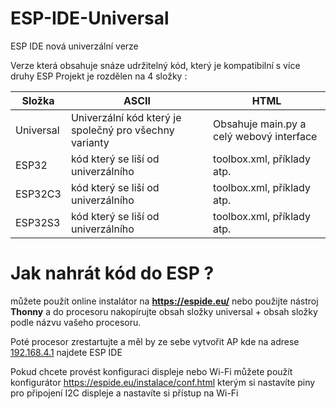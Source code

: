 
# ESP-IDE-Universal
 ESP IDE nová univerzální verze

Verze která obsahuje snáze udržitelný kód, který je kompatibilní s více druhy ESP
Projekt je rozdělen na 4 složky :

| Složka         |ASCII                                                    |HTML                         |
|----------------|---------------------------------------------------------|-----------------------------|
|Universal       |Univerzální kód který je společný pro všechny varianty   |Obsahuje main.py a celý webový interface            |
|ESP32           |kód který se liší od univerzálního            |toolbox.xml, příklady atp.            |
|ESP32C3         |kód který se liší od univerzálního            |toolbox.xml, příklady atp.            |
|ESP32S3         |kód který se liší od univerzálního            |toolbox.xml, příklady atp.            |

# Jak nahrát kód do ESP ?
můžete použít online instalátor na **https://espide.eu/**
nebo
použijte nástroj **Thonny** a do procesoru nakopírujte obsah složky universal + obsah složky podle názvu vašeho procesoru.

Poté procesor zrestartujte a měl by ze sebe vytvořit AP kde na adrese [192.168.4.1](http://192.168.4.1) najdete ESP IDE

Pokud chcete provést konfiguraci displeje nebo Wi-Fi můžete použít konfigurátor  https://espide.eu/instalace/conf.html kterým si nastavíte piny pro připojení I2C displeje a nastavíte si přístup na Wi-Fi


